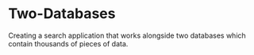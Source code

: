 # Two-Databases
Creating a search application that works alongside two databases which contain thousands of pieces of data.
